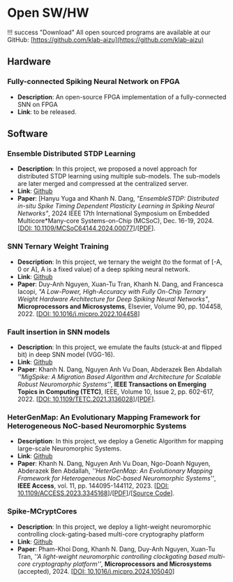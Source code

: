 

# Open SW/HW

!!! success "Download"
    All open sourced programs are available at our GitHub: [https://github.com/klab-aizu](https://github.com/klab-aizu)

## Hardware

### Fully-connected Spiking Neural Network on FPGA

- **Description**: An open-source FPGA implementation of a fully-connected SNN on FPGA
- **Link**: to be released.

## Software

### Ensemble Distributed STDP Learning

- **Description**: In this project, we proposed a novel approach for distributed STDP learning using multiple sub-models. The sub-models are later merged and compressed at the centralized server.
- **Link**: [Github](https://github.com/klab-aizu/EnsembleSTDP)
- **Paper**: [Hanyu Yuga and Khanh N. Dang, *"EnsembleSTDP: Distributed in-situ Spike Timing Dependent Plasticity Learning in Spiking Neural Networks"*,  2024 IEEE 17th International Symposium on Embedded Multicore*Many-core Systems-on-Chip (MCSoC), Dec. 16-19, 2024. \[[DOI: 10.1109/MCSoC64144.2024.00077](https://doi.org/10.1109/MCSoC64144.2024.00077)\]\/\[[PDF](https://github.com/klab-aizu/EnsembleSTDP/blob/main/EnsembleSTDP.pdf)\].

### SNN Ternary Weight Training

- **Description**: In this project, we ternary the weight (to the format of \[-A, 0 or A\], A is a fixed value) of a deep spiking neural network.
- **Link**: [Github](https://github.com/klab-aizu/TW-SNN)
- **Paper**: Duy-Anh Nguyen, Xuan-Tu Tran, Khanh N. Dang, and Francesca Iacopi, *"A Low-Power, High-Accuracy with Fully On-Chip Ternary Weight Hardware Architecture for Deep Spiking Neural Networks"*, **Microprocessors and Microsystems**, Elsevier, Volume 90, pp. 104458, 2022. \[[DOI: 10.1016/j.micpro.2022.104458](https://doi.org/10.1016/j.micpro.2022.104458)\]


### Fault insertion in SNN models

- **Description**: In this project, we emulate the faults (stuck-at and flipped bit) in deep SNN model (VGG-16).
- **Link**: [Github](https://github.com/KhanhGarage/hybrid-snn-conversion-with-faults)
- **Paper**:  Khanh N. Dang, Nguyen Anh Vu Doan, Abderazek Ben Abdallah *''MigSpike: A Migration Based Algorithm and Architecture for Scalable Robust Neuromorphic Systems''*,  **IEEE Transactions on Emerging Topics in Computing (TETC)**,  IEEE, Volume 10, Issue 2, pp. 602-617, 2022.  \[[DOI: 10.1109/TETC.2021.3136028](https://doi.org/10.1109/TETC.2021.3136028)\]\/\[[PDF](./share/pubs/TETC-2021.pdf)\].
  
### HeterGenMap: An Evolutionary Mapping Framework for Heterogeneous NoC-based Neuromorphic Systems

- **Description**: In this project, we deploy a Genetic Algorithm for mapping large-scale Neuromorphic Systems.
- **Link**: [Github](https://github.com/khanhdang/HeterGenMap)
- **Paper**:  Khanh N. Dang, Nguyen Anh Vu Doan, Ngo-Doanh Nguyen, Abderazek Ben Abdallah, *''HeterGenMap: An Evolutionary Mapping Framework for Heterogeneous NoC-based Neuromorphic Systems''*,  **IEEE Access**,  vol. 11, pp. 144095-144112, 2023. \[[DOI: 10.1109/ACCESS.2023.3345168](https://doi.org/10.1109/ACCESS.2023.3345168)\]/\[[PDF](https://ieeexplore.ieee.org/stamp/stamp.jsp?tp=&arnumber=10366249)\]/\[[Source Code](https://github.com/khanhdang/HeterGenMap)\].

### Spike-MCryptCores


- **Description**: In this project, we deploy a light-weight neuromorphic controlling clock-gating-based multi-core cryptography platform
- **Link**: [Github](https://github.com/khanhdang/Spike-MCryptCores)
- **Paper**: Pham-Khoi Dong, Khanh N. Dang,  Duy-Anh Nguyen, Xuan-Tu Tran, *''A light-weight neuromorphic controlling clockgating based multi-core cryptography platform''*, **Microprocessors and Microsystems** (accepted), 2024. \[[DOI: 10.1016/j.micpro.2024.105040](https://doi.org/10.1016/j.micpro.2024.105040)\]

